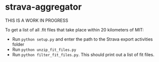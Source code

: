 # strava-aggregator

THIS IS A WORK IN PROGRESS

To get a list of all .fit files that take place within 20 kilometers of MIT:
- Run `python setup.py` and enter the path to the Strava export activities folder
- Run `python unzip_fit_files.py`
- Run `python filter_fit_files.py`. This should print out a list of fit files.